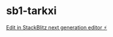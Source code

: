 # sb1-tarkxi

[Edit in StackBlitz next generation editor ⚡️](https://stackblitz.com/~/github.com/yohandry10/sb1-tarkxi)